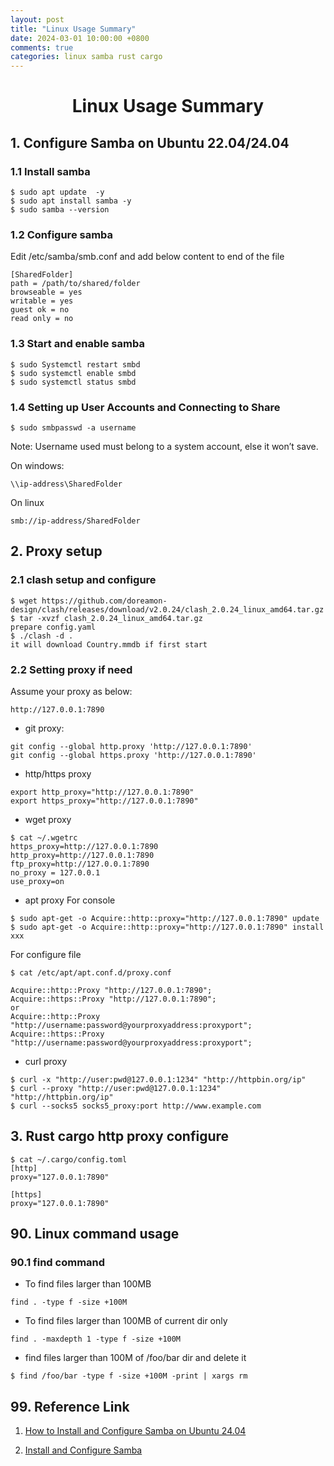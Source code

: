 ```yaml
---
layout: post
title: "Linux Usage Summary"
date: 2024-03-01 10:00:00 +0800
comments: true
categories: linux samba rust cargo
---
```


# <center> Linux Usage Summary

## 1. Configure Samba on Ubuntu 22.04/24.04
### 1.1 Install samba
```
$ sudo apt update  -y
$ sudo apt install samba -y
$ sudo samba --version

```
### 1.2 Configure samba
Edit /etc/samba/smb.conf and add below content to end of the file
```
[SharedFolder]
path = /path/to/shared/folder
browseable = yes
writable = yes
guest ok = no
read only = no
```

### 1.3 Start and enable samba
```
$ sudo Systemctl restart smbd
$ sudo systemctl enable smbd
$ sudo systemctl status smbd
```

### 1.4 Setting up User Accounts and Connecting to Share
```
$ sudo smbpasswd -a username
```
Note:
Username used must belong to a system account, else it won’t save.

On windows:
```
\\ip-address\SharedFolder
```

On linux
```
smb://ip-address/SharedFolder
```

## 2. Proxy setup
### 2.1 clash setup and configure
```
$ wget https://github.com/doreamon-design/clash/releases/download/v2.0.24/clash_2.0.24_linux_amd64.tar.gz
$ tar -xvzf clash_2.0.24_linux_amd64.tar.gz
prepare config.yaml
$ ./clash -d . 
it will download Country.mmdb if first start
```

### 2.2 Setting proxy if need
Assume your proxy as below:

```
http://127.0.0.1:7890
```

* git proxy:
```
git config --global http.proxy 'http://127.0.0.1:7890'
git config --global https.proxy 'http://127.0.0.1:7890'
```

* http/https proxy
```
export http_proxy="http://127.0.0.1:7890"
export https_proxy="http://127.0.0.1:7890"
```

* wget proxy
```
$ cat ~/.wgetrc
https_proxy=http://127.0.0.1:7890
http_proxy=http://127.0.0.1:7890
ftp_proxy=http://127.0.0.1:7890
no_proxy = 127.0.0.1
use_proxy=on
```

* apt proxy
For console
```
$ sudo apt-get -o Acquire::http::proxy="http://127.0.0.1:7890" update
$ sudo apt-get -o Acquire::http::proxy="http://127.0.0.1:7890" install xxx
```

For configure file
```
$ cat /etc/apt/apt.conf.d/proxy.conf

Acquire::http::Proxy "http://127.0.0.1:7890";
Acquire::https::Proxy "http://127.0.0.1:7890";
or
Acquire::http::Proxy "http://username:password@yourproxyaddress:proxyport";
Acquire::https::Proxy "http://username:password@yourproxyaddress:proxyport";
```

* curl proxy
```
$ curl -x "http://user:pwd@127.0.0.1:1234" "http://httpbin.org/ip"
$ curl --proxy "http://user:pwd@127.0.0.1:1234" "http://httpbin.org/ip"
$ curl --socks5 socks5_proxy:port http://www.example.com
```

## 3. Rust cargo http proxy configure
```
$ cat ~/.cargo/config.toml
[http]
proxy="127.0.0.1:7890"

[https]
proxy="127.0.0.1:7890"
```

## 90. Linux command usage
### 90.1 find command
* To find files larger than 100MB
```
find . -type f -size +100M
```

* To find files larger than 100MB of current dir only
```
find . -maxdepth 1 -type f -size +100M
```

* find files larger than 100M of /foo/bar dir and delete it
```
$ find /foo/bar -type f -size +100M -print | xargs rm
```
## 99. Reference Link
1) [How to Install and Configure Samba on Ubuntu 24.04](https://www.veeble.com/kb/how-to-install-and-configure-samba-on-ubuntu-24-04/)

2) [Install and Configure Samba](https://ubuntu.com/tutorials/install-and-configure-samba#4-setting-up-user-accounts-and-connecting-to-share)

